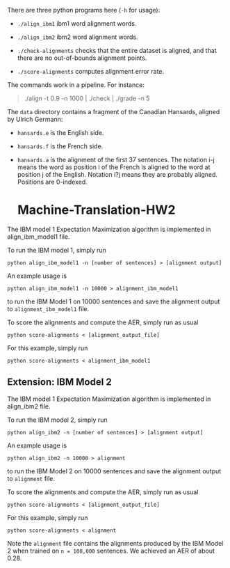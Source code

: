 There are three python programs here (`-h` for usage):

- `./align_ibm1` ibm1 word alignment words.

- `./align_ibm2` ibm2 word alignment words.

- `./check-alignments` checks that the entire dataset is aligned, and
  that there are no out-of-bounds alignment points.

- `./score-alignments` computes alignment error rate.

The commands work in a pipeline. For instance:

   > ./align -t 0.9 -n 1000 | ./check | ./grade -n 5

The `data` directory contains a fragment of the Canadian Hansards,
aligned by Ulrich Germann:

- `hansards.e` is the English side.

- `hansards.f` is the French side.

- `hansards.a` is the alignment of the first 37 sentences. The 
  notation i-j means the word as position i of the French is 
  aligned to the word at position j of the English. Notation 
  i?j means they are probably aligned. Positions are 0-indexed.

  # Machine-Translation-HW2

The IBM model 1 Expectation Maximization algorithm is implemented in align_ibm_model1 file.

To run the IBM model 1, simply run 

    python align_ibm_model1 -n [number of sentences] > [alignment output]

An example usage is 

    python align_ibm_model1 -n 10000 > alignment_ibm_model1

to run the IBM Model 1 on 10000 sentences and save the alignment output to `alignment_ibm_model1` file.

To score the alignments and compute the AER, simply run as usual

    python score-alignments < [alignment_output_file]

For this example, simply run 
    
    python score-alignments < alignment_ibm_model1

## Extension: IBM Model 2
The IBM model 1 Expectation Maximization algorithm is implemented in align_ibm2 file.

To run the IBM model 2, simply run 

    python align_ibm2 -n [number of sentences] > [alignment output]

An example usage is 

    python align_ibm2 -n 10000 > alignment

to run the IBM Model 2 on 10000 sentences and save the alignment output to `alignment` file.

To score the alignments and compute the AER, simply run as usual

    python score-alignments < [alignment_output_file]

For this example, simply run 
    
    python score-alignments < alignment

Note the `alignment` file contains the alignments produced by the IBM Model 2 when trained on `n = 100,000` sentences. We achieved an AER of about 0.28. 

 

